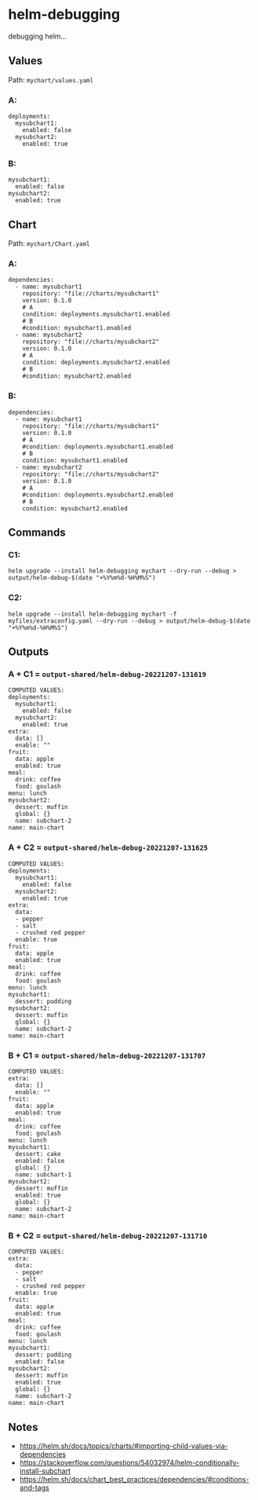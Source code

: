 # helm-debugging
debugging helm...
## Values
Path: `mychart/values.yaml`
### A:
```
deployments:
  mysubchart1:
    enabled: false
  mysubchart2:
    enabled: true
```
### B:
```
mysubchart1:
  enabled: false
mysubchart2:
  enabled: true
```
## Chart
Path: `mychart/Chart.yaml`
### A:
```
dependencies:
  - name: mysubchart1
    repository: "file://charts/mysubchart1"
    version: 0.1.0
    # A
    condition: deployments.mysubchart1.enabled
    # B
    #condition: mysubchart1.enabled
  - name: mysubchart2
    repository: "file://charts/mysubchart2"
    version: 0.1.0
    # A
    condition: deployments.mysubchart2.enabled
    # B
    #condition: mysubchart2.enabled
```
### B:
```
dependencies:
  - name: mysubchart1
    repository: "file://charts/mysubchart1"
    version: 0.1.0
    # A
    #condition: deployments.mysubchart1.enabled
    # B
    condition: mysubchart1.enabled
  - name: mysubchart2
    repository: "file://charts/mysubchart2"
    version: 0.1.0
    # A
    #condition: deployments.mysubchart2.enabled
    # B
    condition: mysubchart2.enabled
```
## Commands
### C1:
```
helm upgrade --install helm-debugging mychart --dry-run --debug > output/helm-debug-$(date "+%Y%m%d-%H%M%S")
```
### C2:
```
helm upgrade --install helm-debugging mychart -f myfiles/extraconfig.yaml --dry-run --debug > output/helm-debug-$(date "+%Y%m%d-%H%M%S")
```
## Outputs
### A + C1 = `output-shared/helm-debug-20221207-131619`
```
COMPUTED VALUES:
deployments:
  mysubchart1:
    enabled: false
  mysubchart2:
    enabled: true
extra:
  data: []
  enable: ""
fruit:
  data: apple
  enabled: true
meal:
  drink: coffee
  food: goulash
menu: lunch
mysubchart2:
  dessert: muffin
  global: {}
  name: subchart-2
name: main-chart
```
### A + C2 = `output-shared/helm-debug-20221207-131625`
```
COMPUTED VALUES:
deployments:
  mysubchart1:
    enabled: false
  mysubchart2:
    enabled: true
extra:
  data:
  - pepper
  - salt
  - crushed red pepper
  enable: true
fruit:
  data: apple
  enabled: true
meal:
  drink: coffee
  food: goulash
menu: lunch
mysubchart1:
  dessert: pudding
mysubchart2:
  dessert: muffin
  global: {}
  name: subchart-2
name: main-chart
```
### B + C1 = `output-shared/helm-debug-20221207-131707`
```
COMPUTED VALUES:
extra:
  data: []
  enable: ""
fruit:
  data: apple
  enabled: true
meal:
  drink: coffee
  food: goulash
menu: lunch
mysubchart1:
  dessert: cake
  enabled: false
  global: {}
  name: subchart-1
mysubchart2:
  dessert: muffin
  enabled: true
  global: {}
  name: subchart-2
name: main-chart
```
### B + C2 = `output-shared/helm-debug-20221207-131710`
```
COMPUTED VALUES:
extra:
  data:
  - pepper
  - salt
  - crushed red pepper
  enable: true
fruit:
  data: apple
  enabled: true
meal:
  drink: coffee
  food: goulash
menu: lunch
mysubchart1:
  dessert: pudding
  enabled: false
mysubchart2:
  dessert: muffin
  enabled: true
  global: {}
  name: subchart-2
name: main-chart
```
## Notes
- https://helm.sh/docs/topics/charts/#importing-child-values-via-dependencies
- https://stackoverflow.com/questions/54032974/helm-conditionally-install-subchart
- https://helm.sh/docs/chart_best_practices/dependencies/#conditions-and-tags